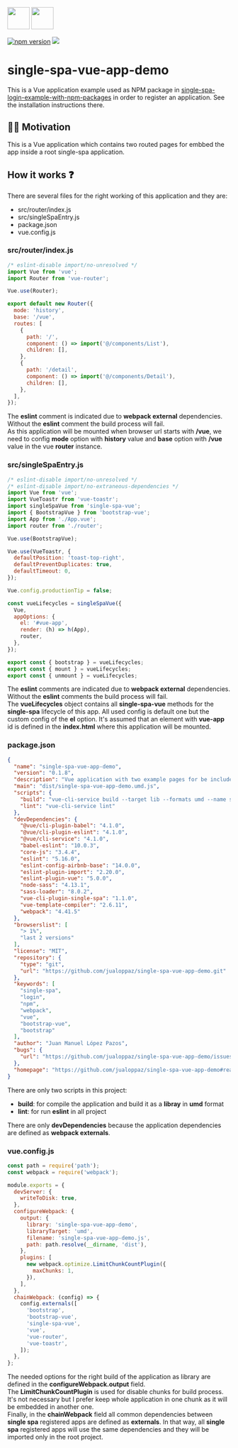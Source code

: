 <p float="left">
  <img src="https://single-spa.js.org/img/logo-white-bgblue.svg" width="50" height="50">
  <img src="https://vuejs.org/images/logo.png" width="50" height="50">
</p>

[![npm version](https://img.shields.io/npm/v/single-spa-vue-app-demo.svg?style=flat-square)](https://www.npmjs.org/package/single-spa-vue-app-demo)
[![](https://data.jsdelivr.com/v1/package/npm/single-spa-vue-app-demo/badge)](https://www.jsdelivr.com/package/npm/single-spa-vue-app-demo)

# single-spa-vue-app-demo

This is a Vue application example used as NPM package in [single-spa-login-example-with-npm-packages](https://github.com/jualoppaz/single-spa-login-example-with-npm-packages) in order to register an application. See the installation instructions there.

## ✍🏻 Motivation

This is a Vue application which contains two routed pages for embbed the app inside a root single-spa application.

## How it works ❓

There are several files for the right working of this application and they are:

- src/router/index.js
- src/singleSpaEntry.js
- package.json
- vue.config.js

### src/router/index.js

```javascript
/* eslint-disable import/no-unresolved */
import Vue from 'vue';
import Router from 'vue-router';

Vue.use(Router);

export default new Router({
  mode: 'history',
  base: '/vue',
  routes: [
    {
      path: '/',
      component: () => import('@/components/List'),
      children: [],
    },
    {
      path: '/detail',
      component: () => import('@/components/Detail'),
      children: [],
    },
  ],
});
```

The **eslint** comment is indicated due to **webpack external** dependencies. Without the **eslint** comment the build process will fail.\
As this application will be mounted when browser url starts with **/vue**, we need to config **mode** option with **history** value and **base** option with **/vue** value in the vue **router** instance.

### src/singleSpaEntry.js

```javascript
/* eslint-disable import/no-unresolved */
/* eslint-disable import/no-extraneous-dependencies */
import Vue from 'vue';
import VueToastr from 'vue-toastr';
import singleSpaVue from 'single-spa-vue';
import { BootstrapVue } from 'bootstrap-vue';
import App from './App.vue';
import router from './router';

Vue.use(BootstrapVue);

Vue.use(VueToastr, {
  defaultPosition: 'toast-top-right',
  defaultPreventDuplicates: true,
  defaultTimeout: 0,
});

Vue.config.productionTip = false;

const vueLifecycles = singleSpaVue({
  Vue,
  appOptions: {
    el: '#vue-app',
    render: (h) => h(App),
    router,
  },
});

export const { bootstrap } = vueLifecycles;
export const { mount } = vueLifecycles;
export const { unmount } = vueLifecycles;
```

The **eslint** comments are indicated due to **webpack external** dependencies. Without the **eslint** comments the build process will fail.\
The **vueLifecycles** object contains all **single-spa-vue** methods for the **single-spa** lifecycle of this app. All used config is default one but the custom config of the **el** option. It's assumed that an element with **vue-app** id is defined in the **index.html** where this application will be mounted.

### package.json

```json
{
  "name": "single-spa-vue-app-demo",
  "version": "0.1.8",
  "description": "Vue application with two example pages for be included in a single-spa application as registered app.",
  "main": "dist/single-spa-vue-app-demo.umd.js",
  "scripts": {
    "build": "vue-cli-service build --target lib --formats umd --name single-spa-vue-app-demo src/singleSpaEntry.js",
    "lint": "vue-cli-service lint"
  },
  "devDependencies": {
    "@vue/cli-plugin-babel": "4.1.0",
    "@vue/cli-plugin-eslint": "4.1.0",
    "@vue/cli-service": "4.1.0",
    "babel-eslint": "10.0.3",
    "core-js": "3.4.4",
    "eslint": "5.16.0",
    "eslint-config-airbnb-base": "14.0.0",
    "eslint-plugin-import": "2.20.0",
    "eslint-plugin-vue": "5.0.0",
    "node-sass": "4.13.1",
    "sass-loader": "8.0.2",
    "vue-cli-plugin-single-spa": "1.1.0",
    "vue-template-compiler": "2.6.11",
    "webpack": "4.41.5"
  },
  "browserslist": [
    "> 1%",
    "last 2 versions"
  ],
  "license": "MIT",
  "repository": {
    "type": "git",
    "url": "https://github.com/jualoppaz/single-spa-vue-app-demo.git"
  },
  "keywords": [
    "single-spa",
    "login",
    "npm",
    "webpack",
    "vue",
    "bootstrap-vue",
    "bootstrap"
  ],
  "author": "Juan Manuel López Pazos",
  "bugs": {
    "url": "https://github.com/jualoppaz/single-spa-vue-app-demo/issues"
  },
  "homepage": "https://github.com/jualoppaz/single-spa-vue-app-demo#readme"
}
```

There are only two scripts in this project:

- **build**: for compile the application and build it as a **libray** in **umd** format
- **lint**: for run **eslint** in all project

There are only **devDependencies** because the application dependencies are defined as **webpack externals**.

### vue.config.js

```javascript
const path = require('path');
const webpack = require('webpack');

module.exports = {
  devServer: {
    writeToDisk: true,
  },
  configureWebpack: {
    output: {
      library: 'single-spa-vue-app-demo',
      libraryTarget: 'umd',
      filename: 'single-spa-vue-app-demo.js',
      path: path.resolve(__dirname, 'dist'),
    },
    plugins: [
      new webpack.optimize.LimitChunkCountPlugin({
        maxChunks: 1,
      }),
    ],
  },
  chainWebpack: (config) => {
    config.externals([
      'bootstrap',
      'bootstrap-vue',
      'single-spa-vue',
      'vue',
      'vue-router',
      'vue-toastr',
    ]);
  },
};
```

The needed options for the right build of the application as library are defined in the **configureWebpack.output** field.\
The **LimitChunkCountPlugin** is used for disable chunks for build process. It's not necessary but I prefer keep whole application in one chunk as it will be embedded in another one.\
Finally, in the **chainWebpack** field all common dependencies between **single spa** registered apps are defined as **externals**. In that way, all **single spa** registered apps will use the same dependencies and they will be imported only in the root project.
